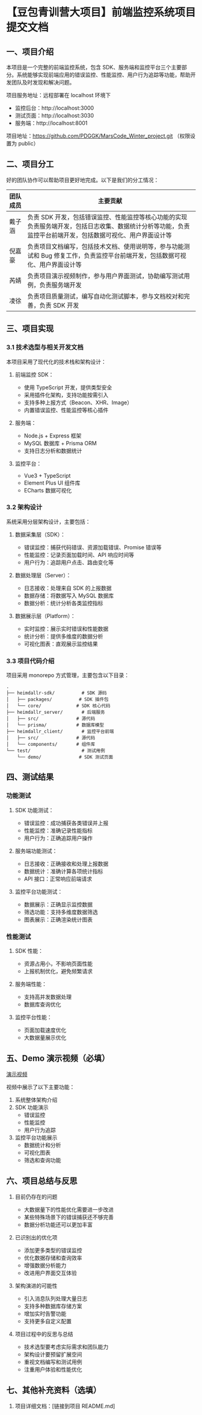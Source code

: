 # 【豆包青训营大项目】前端监控系统项目提交文档

## 一、项目介绍

本项目是一个完整的前端监控系统，包含 SDK、服务端和监控平台三个主要部分。系统能够实现前端应用的错误监控、性能监控、用户行为追踪等功能，帮助开发团队及时发现和解决问题。

项目服务地址：远程部署在 localhost 环境下
- 监控后台：http://localhost:3000
- 测试页面：http://localhost:3030
- 服务端：http://localhost:8001

项目地址：https://github.com/PDGGK/MarsCode_Winter_project.git （权限设置为 public）

## 二、项目分工

好的团队协作可以帮助项目更好地完成。以下是我们的分工情况：

| 团队成员 | 主要贡献 |
|---------|---------|
| 戴子涵 | 负责 SDK 开发，包括错误监控、性能监控等核心功能的实现 负责服务端开发，包括日志收集、数据统计分析等功能，负责监控平台前端开发，包括数据可视化、用户界面设计等 |
| 倪嘉豪 | 负责项目文档编写，包括技术文档、使用说明等，参与功能测试和 Bug 修复工作，负责监控平台前端开发，包括数据可视化、用户界面设计等 |
| 芮婧 | 负责项目演示视频制作，参与用户界面测试，协助编写测试用例，负责服务端开发 |
| 凌徐 | 负责项目质量测试，编写自动化测试脚本，参与文档校对和完善，负责 SDK 开发 |

## 三、项目实现

### 3.1 技术选型与相关开发文档

本项目采用了现代化的技术栈和架构设计：

1. 前端监控 SDK：
   - 使用 TypeScript 开发，提供类型安全
   - 采用插件化架构，支持功能按需引入
   - 支持多种上报方式（Beacon、XHR、Image）
   - 内置错误监控、性能监控等核心插件

2. 服务端：
   - Node.js + Express 框架
   - MySQL 数据库 + Prisma ORM
   - 支持日志分析和数据统计

3. 监控平台：
   - Vue3 + TypeScript
   - Element Plus UI 组件库
   - ECharts 数据可视化

### 3.2 架构设计

系统采用分层架构设计，主要包括：

1. 数据采集层（SDK）：
   - 错误监控：捕获代码错误、资源加载错误、Promise 错误等
   - 性能监控：记录页面加载时间、API 响应时间等
   - 用户行为：追踪用户点击、路由变化等

2. 数据处理层（Server）：
   - 日志接收：处理来自 SDK 的上报数据
   - 数据存储：将数据写入 MySQL 数据库
   - 数据分析：统计分析各类监控指标

3. 数据展示层（Platform）：
   - 实时监控：展示实时错误和性能数据
   - 统计分析：提供多维度的数据分析
   - 可视化图表：直观展示监控结果

### 3.3 项目代码介绍

项目采用 monorepo 方式管理，主要包含以下目录：

```
.
├── heimdallr-sdk/          # SDK 源码
│   ├── packages/          # SDK 插件包
│   └── core/             # SDK 核心代码
├── heimdallr_server/       # 后端服务
│   ├── src/              # 源代码
│   └── prisma/           # 数据库模型
├── heimdallr_client/       # 监控平台前端
│   ├── src/              # 源代码
│   └── components/       # 组件库
└── test/                   # 测试用例
    └── demo/              # SDK 测试页面
```

## 四、测试结果

### 功能测试

1. SDK 功能测试：
   - 错误监控：成功捕获各类错误并上报
   - 性能监控：准确记录性能指标
   - 用户行为：正确追踪用户操作

2. 服务端功能测试：
   - 日志接收：正确接收和处理上报数据
   - 数据统计：准确计算各项统计指标
   - API 接口：正常响应前端请求

3. 监控平台功能测试：
   - 数据展示：正确显示监控数据
   - 筛选功能：支持多维度数据筛选
   - 图表展示：正确渲染统计图表

### 性能测试

1. SDK 性能：
   - 资源占用小，不影响页面性能
   - 上报机制优化，避免频繁请求

2. 服务端性能：
   - 支持高并发数据处理
   - 数据库查询优化

3. 监控平台性能：
   - 页面加载速度优化
   - 大数据量展示优化

## 五、Demo 演示视频（必填）

[演示视频](demo.mp4)

视频中展示了以下主要功能：
1. 系统整体架构介绍
2. SDK 功能演示
   - 错误监控
   - 性能监控
   - 用户行为追踪
3. 监控平台功能展示
   - 数据统计和分析
   - 可视化图表
   - 筛选和查询功能

## 六、项目总结与反思

1. 目前仍存在的问题
   - 大数据量下的性能优化需要进一步改进
   - 某些特殊场景下的错误捕获还不够完善
   - 数据分析功能还可以更加丰富

2. 已识别出的优化项
   - 添加更多类型的错误监控
   - 优化数据存储和查询效率
   - 增强数据分析能力
   - 改进用户界面交互体验

3. 架构演进的可能性
   - 引入消息队列处理大量日志
   - 支持多种数据库存储方案
   - 增加实时告警功能
   - 支持更多自定义配置

4. 项目过程中的反思与总结
   - 技术选型要考虑实际需求和团队能力
   - 架构设计要预留扩展空间
   - 重视文档编写和测试用例
   - 注重用户体验和性能优化

## 七、其他补充资料（选填）

1. 项目详细文档：[链接到项目 README.md]
